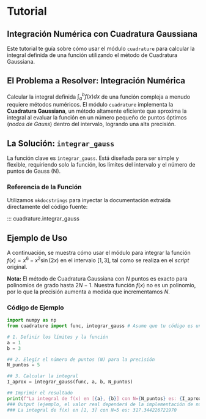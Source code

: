 # Tutorial
## Integración Numérica con Cuadratura Gaussiana

Este tutorial te guía sobre cómo usar el módulo `cuadrature` para calcular la integral definida de una función utilizando el método de Cuadratura Gaussiana.

## El Problema a Resolver: Integración Numérica

Calcular la integral definida $\int_{a}^{b} f(x) dx$ de una función compleja a menudo requiere métodos numéricos. El módulo `cuadrature` implementa la **Cuadratura Gaussiana**, un método altamente eficiente que aproxima la integral al evaluar la función en un número pequeño de puntos óptimos (*nodos de Gauss*) dentro del intervalo, logrando una alta precisión.

## La Solución: `integrar_gauss`

La función clave es `integrar_gauss`. Está diseñada para ser simple y flexible, requiriendo solo la función, los límites del intervalo y el número de puntos de Gauss (N).

### Referencia de la Función

Utilizamos `mkdocstrings` para inyectar la documentación extraída directamente del código fuente:

::: cuadrature.integrar_gauss

## Ejemplo de Uso

A continuación, se muestra cómo usar el módulo para integrar la función $f(x) = x^6 - x^2 \sin(2x)$ en el intervalo $[1, 3]$, tal como se realiza en el *script* original.

**Nota:** El método de Cuadratura Gaussiana con $N$ puntos es exacto para polinomios de grado hasta $2N-1$. Nuestra función $f(x)$ no es un polinomio, por lo que la precisión aumenta a medida que incrementamos $N$.

### Código de Ejemplo

```python
import numpy as np
from cuadrature import func, integrar_gauss # Asume que tu código es un módulo importable

# 1. Definir los límites y la función
a = 1
b = 3

## 2. Elegir el número de puntos (N) para la precisión
N_puntos = 5

## 3. Calcular la integral
I_aprox = integrar_gauss(func, a, b, N_puntos)

## Imprimir el resultado
print(f"La integral de f(x) en [{a}, {b}] con N={N_puntos} es: {I_aprox:.12f}")
### Output (ejemplo, el valor real dependerá de la implementación de numpy):
### La integral de f(x) en [1, 3] con N=5 es: 317.344226721970
